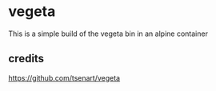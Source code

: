 # vegeta

This is a simple build of the vegeta bin in an alpine container

## credits

https://github.com/tsenart/vegeta
